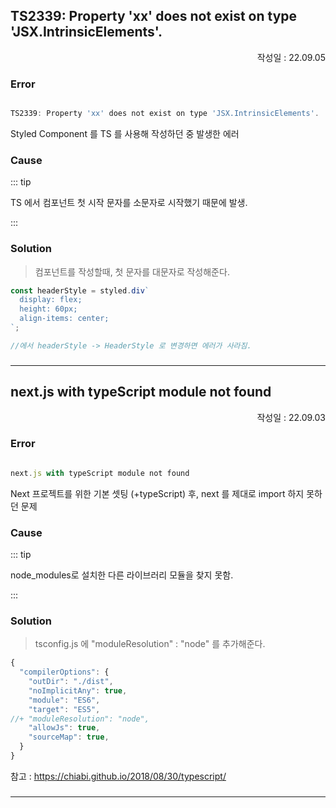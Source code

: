 ## TS2339: Property 'xx' does not exist on type 'JSX.IntrinsicElements'.
<p align="right">작성일 : 22.09.05</p>

### Error


```javascript

TS2339: Property 'xx' does not exist on type 'JSX.IntrinsicElements'.

```

Styled Component 를 TS 를 사용해 작성하던 중 발생한 에러

### Cause

::: tip

TS 에서 컴포넌트 첫 시작 문자를 소문자로 시작했기 때문에 발생.


:::



### Solution
> 컴포넌트를 작성할때, 첫 문자를 대문자로 작성해준다.

```typescript
const headerStyle = styled.div`
  display: flex;
  height: 60px;
  align-items: center;
`;

//에서 headerStyle -> HeaderStyle 로 변경하면 에러가 사라짐.
```


###

----
###




## next.js with typeScript module not found
<p align="right">작성일 : 22.09.03</p>

### Error


```javascript

next.js with typeScript module not found

```

Next 프로젝트를 위한 기본 셋팅 (+typeScript) 후, next 를 제대로 import 하지 못하던 문제

### Cause

::: tip

node_modules로 설치한 다른 라이브러리 모듈을 찾지 못함.

:::



### Solution
> tsconfig.js 에 "moduleResolution" : "node" 를 추가해준다.

```javascript
{
  "compilerOptions": {
    "outDir": "./dist",
    "noImplicitAny": true,
    "module": "ES6",
    "target": "ES5",
//+ "moduleResolution": "node",
    "allowJs": true,
    "sourceMap": true,
  }
}
```

참고 : https://chiabi.github.io/2018/08/30/typescript/

###

----
###

